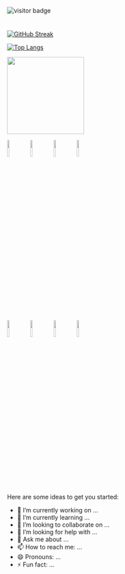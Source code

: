 
![visitor badge](https://visitor-badge.glitch.me/badge?page_id=devuserpp.visitor-badge&left_color=red&right_color=green) 
<div align="center">
  <img src="https://media1.giphy.com/media/lbcLMX9B6sTsGjUmS3/giphy.gif" img width="110%" height="10" />
</div>

[![GitHub Streak](http://github-readme-streak-stats.herokuapp.com?user=devuserpp&theme=dark&background=000000)](https://git.io/streak-stats)

[![Top Langs](https://github-readme-stats.vercel.app/api/top-langs/?username=devuserpp&layout=compact&theme=vision-friendly-dark)](https://github.com/devuserpp/github-readme-stats)


<img height="180em" src="https://github-readme-stats.vercel.app/api?username=devuserpp&show_icons=true&hide_border=true&&count_private=true&include_all_commits=true" />








<!--
**devuserPP/devuserpp** is a ✨ _special_ ✨ repository because its `README.md` (this file) appears on your GitHub profile.
-->


<code><img width="10%" src="https://www.vectorlogo.zone/logos/flutterio/flutterio-icon.svg"></code>
<code><img width="10%" src="https://www.vectorlogo.zone/logos/java/java-ar21.svg"></code>
<code><img width="10%" src="https://www.vectorlogo.zone/logos/w3_html5/w3_html5-ar21.svg"></code>
<code><img width="10%" src="https://www.vectorlogo.zone/logos/w3_css/w3_css-ar21.svg"></code>


<br />
<code><img width="10%" src="https://www.vectorlogo.zone/logos/reactjs/reactjs-ar21.svg"></code>
<code><img width="10%" src="https://www.vectorlogo.zone/logos/git-scm/git-scm-ar21.svg"></code>
<code><img width="10%" src="https://www.vectorlogo.zone/logos/github/github-ar21.svg"></code>
<code><img width="10%" src="https://www.vectorlogo.zone/logos/canva/canva-ar21.svg"></code>
          
Here are some ideas to get you started:

- 🔭 I’m currently working on ...
- 🌱 I’m currently learning ...
- 👯 I’m looking to collaborate on ...
- 🤔 I’m looking for help with ...
- 💬 Ask me about ...
- 📫 How to reach me: ...
- 😄 Pronouns: ...
- ⚡ Fun fact: ...

